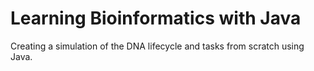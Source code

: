 # Learning Bioinformatics with Java 
Creating a simulation of the DNA lifecycle and tasks from scratch using Java. 
